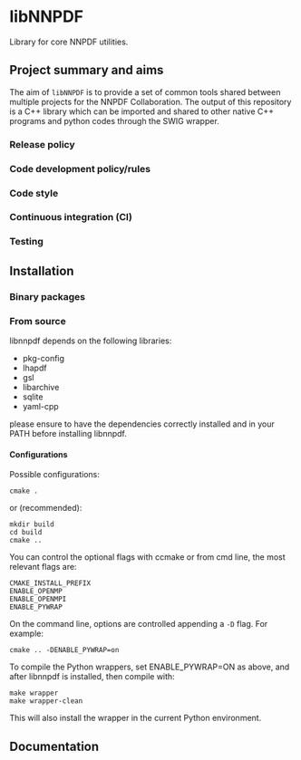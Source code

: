 # libNNPDF
Library for core NNPDF utilities.

## Project summary and aims

The aim of `libNNPDF` is to provide a set of common tools shared between multiple
projects for the NNPDF Collaboration. The output of this repository is a C++ library
which can be imported and shared to other native C++ programs and python codes through
the SWIG wrapper.

### Release policy

### Code development policy/rules

### Code style

### Continuous integration (CI)

### Testing

## Installation

### Binary packages

### From source

libnnpdf depends on the following libraries:

- pkg-config
- lhapdf
- gsl
- libarchive
- sqlite
- yaml-cpp

please ensure to have the dependencies correctly installed and in your PATH before installing libnnpdf.

#### Configurations

Possible configurations:

```Shell
cmake .

```
or (recommended):

```Shell
mkdir build
cd build
cmake ..

```
You can control the optional flags with ccmake or from cmd line, the most relevant flags are:

```Shell
CMAKE_INSTALL_PREFIX
ENABLE_OPENMP
ENABLE_OPENMPI
ENABLE_PYWRAP
```

On the command line, options are controlled appending a `-D` flag. For
example:

```
cmake .. -DENABLE_PYWRAP=on
```

To compile the Python wrappers, set ENABLE_PYWRAP=ON as above, and
after libnnpdf is installed, then compile with:

```Shell
make wrapper
make wrapper-clean
```

This will also install the wrapper in the current Python environment.

## Documentation
